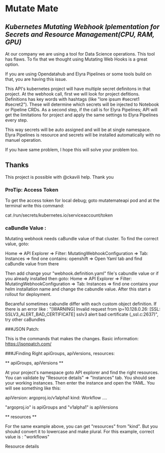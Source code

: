 # Mutate Mate

## _Kubernetes Mutating Webhook Iplementation for Secrets and Resource Management(CPU, RAM, GPU)_

At our company we are using a tool for Data Science operations. This tool has flaws. To fix that we thought using Mutating Web Hooks is a great option.

If you are using Opendatahub and Elyra Pipelines or some tools build on that, you are having this issue.

This API's kubernetes project will have multiple secret definitons in that project.
At the webhook call, first we will look for project defitions. Definitions has key words with hashtags (like "lore ipsum #secret1 #secret2"). These will determine which secrets will be injected to Notebook or Pipeline CRDs.
As a second step, if the call is for Elyra Pipelines; API will get the limitations for project and apply the same settings to Elyra Pipelines every step.

This way secrets will be auto assigned and will be at single namespace.
Elyra Pipelines is resource and secrets will be installed automatically with no manuel operation.

If you have same problem, I hope this will solve your problem too.

## Thanks

This project is possible with @ckavili help. Thank you

### ProTip: Access Token

To get the access token for local debug; goto mutatemateapi pod and at the terminal write this command:

cat /run/secrets/kubernetes.io/serviceaccount/token

### caBundle Value :

Mutating webhook needs caBundle value of that cluster. To find the correct value, goto:

Home => API Explorer => Filter: MutatingWebhookConfiguration => Tab: Instances => find one contains: openshift => Open Yaml tab and find caBundle value from there

Then add change your "webhook.definition.yaml" file's cabundle value or if you already installed then goto:
Home => API Explorer => Filter: MutatingWebhookConfiguration => Tab: Instances => find one contains your helm installation name and change the cabundle value.
After this start a rollout for deployment.

Becareful sometimes cabundle differ with each custom object definition. If there is an error like : "[WARNING] Invalid request from ip=10.128.0.26: [SSL: SSLV3_ALERT_BAD_CERTIFICATE] sslv3 alert bad certificate (\_ssl.c:2637)", try other caBundles

###JSON Patch:

This is the commands that makes the changes. Basic information:
https://jsonpatch.com/

###JFinding Right apiGroups, apiVersions, resources:

** apiGroups, apiVersions **

At your project's namespace goto API explorer and find the right resources. You can validate by "Resource details" => "Instances" tab. You should see your working instances.
Then enter the instance and open the YAML. You will see something like this:

apiVersion: argoproj.io/v1alpha1
kind: Workflow
....

"argoproj.io" is apiGroups and "v1alpha1" is apiVersions

** resources **

For the same example above, you can get "resources" from "kind". But you shoukd convert it to lowercase and make plural.
For this example, correct value is : "workflows"

Resource details
